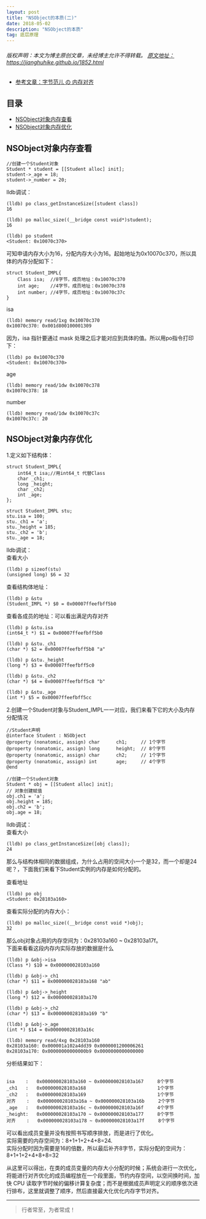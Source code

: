 ```yaml
---
layout: post
title: "NSObject的本质(二)"
date: 2018-05-02
description: "NSObject的本质"
tag: 底层原理
---
```



<h6>
  版权声明：本文为博主原创文章，未经博主允许不得转载。
  <a target="_blank" href="https://jianghuhike.github.io/1852.html">
  原文地址：https://jianghuhike.github.io/1852.html 
  </a>
</h6>

- [参考文章：字节范儿 の 内存对齐](https://juejin.im/post/5e0ae5a75188253a5536534a)



## 目录

* [NSObject对象内存查看](#content1)
* [NSObject对象内存优化](#content2)



<!-- ************************************************ -->
## <a id="content1"></a>NSObject对象内存查看

```objc
//创建一个Student对象
Student * student = [[Student alloc] init];
student->_age = 18;
student->_number = 20;
```

lldb调试：   
```objc
(lldb) po class_getInstanceSize([student class])    
16

(lldb) po malloc_size((__bridge const void*)student);     
16

(lldb) po student      
<Student: 0x10070c370>
```

可知申请内存大小为16，分配内存大小为16。起始地址为0x10070c370，所以具体的内存分配如下：
```objc     
struct Student_IMPL{    
    Class isa;  //8字节，成员地址：0x10070c370    
    int age;    //4字节，成员地址：0x10070c378    
    int number; //4字节，成员地址：0x10070c37c    
}    
```

isa
```objc
(lldb) memory read/1xg 0x10070c370     
0x10070c370: 0x001d800100001309  
```   
因为，isa 指针要通过 mask 处理之后才能对应到具体的值。所以用po指令打印下：    
```objc
(lldb) po 0x10070c370     
<Student: 0x10070c370>    
```

age
```objc
(lldb) memory read/1dw 0x10070c378     
0x10070c378: 18   
```

number
```objc
(lldb) memory read/1dw 0x10070c37c    
0x10070c37c: 20 
```   


<!-- ************************************************ -->
## <a id="content2"></a>NSObject对象内存优化
1.定义如下结构体：
```objc
struct Student_IMPL{
    int64_t isa;//用int64_t 代替Class
    char _ch1;
    long _height;
    char _ch2;
    int _age;
};

struct Student_IMPL stu;
stu.isa = 100;
stu._ch1 = 'a';
stu._height = 185;
stu._ch2 = 'b';
stu._age = 18;
```
lldb调试：     
查看大小
```objc
(lldb) p sizeof(stu)
(unsigned long) $6 = 32
```
查看结构体地址：
```objc
(lldb) p &stu
(Student_IMPL *) $0 = 0x00007ffeefbff5b0
```

查看各成员的地址：可以看出满足内存对齐     
```objc
(lldb) p &stu.isa
(int64_t *) $1 = 0x00007ffeefbff5b0

(lldb) p &stu._ch1
(char *) $2 = 0x00007ffeefbff5b8 "a"

(lldb) p &stu._height
(long *) $3 = 0x00007ffeefbff5c0

(lldb) p &stu._ch2
(char *) $4 = 0x00007ffeefbff5c8 "b"

(lldb) p &stu._age
(int *) $5 = 0x00007ffeefbff5cc
```
 
2.创建一个Student对象与Student_IMPL一一对应，我们来看下它的大小及内存分配情况      
```objc
//Student声明
@interface Student : NSObject
@property (nonatomic, assign) char      ch1;     // 1个字节
@property (nonatomic, assign) long      height;  // 8个字节
@property (nonatomic, assign) char      ch2;     // 1个字节
@property (nonatomic, assign) int       age;     // 4个字节
@end

//创建一个Student对象
Student * obj = [[Student alloc] init];
// 对象创建赋值
obj.ch1 = 'a';
obj.height = 185;
obj.ch2 = 'b';
obj.age = 18;
```
lldb调试：      
查看大小
```objc
(lldb) po class_getInstanceSize([obj class]);
24
```
那么与结构体相同的数据组成，为什么占用的空间大小一个是32，而一个却是24呢？，下面我们来看下Student实例的内存是如何分配的。

查看地址
```objc
(lldb) po obj
<Student: 0x28103a160>
```

查看实际分配的内存大小：
```objc
(lldb) po malloc_size((__bridge const void *)obj);
32
```

那么obj对象占用的内存空间为：0x28103a160 ~ 0x28103a17f。     
下面来看看这段内存内实际存放的数据是什么        
```objc
(lldb) p &obj->isa
(Class *) $10 = 0x000000028103a160

(lldb) p &obj->_ch1
(char *) $11 = 0x000000028103a168 "ab"

(lldb) p &obj->_height
(long *) $12 = 0x000000028103a170

(lldb) p &obj->_ch2
(char *) $13 = 0x000000028103a169 "b"

(lldb) p &obj->_age
(int *) $14 = 0x000000028103a16c

(lldb) memory read/4xg 0x28103a160
0x28103a160: 0x000001a102a4dd39 0x0000001200006261
0x28103a170: 0x00000000000000b9 0x0000000000000000
```

分析结果如下：   

```objc    

isa    :   0x000000028103a160 ~ 0x000000028103a167     8个字节    
_ch1   :   0x000000028103a168                          1个字节    
_ch2   :   0x000000028103a169                          1个字节     
对齐    :   0x000000028103a16a ~ 0x000000028103a16b     2个字节     
_age   :   0x000000028103a16c ~ 0x000000028103a16f     4个字节     
_height:   0x000000028103a170 ~ 0x000000028103a177     8个字节    
对齐    :   0x000000028103a178 ~ 0x000000028103a17f     8个字节    

```

可以看出成员变量并没有按照书写顺序排放，而是进行了优化。     
实际需要的内存空间为：8+1+1+2+4+8=24.         
实际分配时因为需要是16的倍数，所以最后补齐8字节，实际分配的空间为：8+1+1+2+4+8+8=32    

从这里可以得出，在类的成员变量的内存大小分配的时候；系统会进行一次优化，将能进行对齐优化的成员编程放在一个段里面，节约内存空间，以空间换时间，加快 CPU 读取字节时候的偏移计算复杂度；而不是根据成员声明定义的顺序依次进行排布，这里就调整了顺序，然后直接最大化优化内存字节对齐。






----------
>  行者常至，为者常成！


